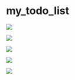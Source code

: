 # my_todo_list

![](https://github.com/DefBritva/todo-flutter-bloc-hive/blob/main/images/1.jpg)

![](https://github.com/DefBritva/todo-flutter-bloc-hive/blob/main/images/2.jpg)

![](https://github.com/DefBritva/todo-flutter-bloc-hive/blob/main/images/3.jpg)

![](https://github.com/DefBritva/todo-flutter-bloc-hive/blob/main/images/4.jpg)

![](https://github.com/DefBritva/todo-flutter-bloc-hive/blob/main/images/5.jpg)
